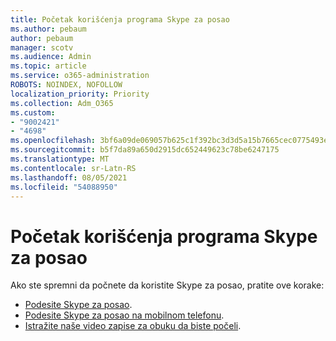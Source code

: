 ```yaml
---
title: Početak korišćenja programa Skype za posao
ms.author: pebaum
author: pebaum
manager: scotv
ms.audience: Admin
ms.topic: article
ms.service: o365-administration
ROBOTS: NOINDEX, NOFOLLOW
localization_priority: Priority
ms.collection: Adm_O365
ms.custom:
- "9002421"
- "4698"
ms.openlocfilehash: 3bf6a09de069057b625c1f392bc3d3d5a15b7665cec0775493e38fd47fbcf3f4
ms.sourcegitcommit: b5f7da89a650d2915dc652449623c78be6247175
ms.translationtype: MT
ms.contentlocale: sr-Latn-RS
ms.lasthandoff: 08/05/2021
ms.locfileid: "54088950"
---
```

# <a name="getting-started-using-skype-for-business"></a>Početak korišćenja programa Skype za posao

Ako ste spremni da počnete da koristite Skype za posao, pratite ove korake:

- [Podesite Skype za posao](https://support.office.com/article/Set-up-Skype-for-Business-c0b4ef28-d281-4bb6-ba4d-50495d2ae24c).
- [Podesite Skype za posao na mobilnom telefonu](https://support.office.com/article/set-up-your-mobile-apps-985ab72b-47ed-4e0b-9ee5-7376263553ca).
- [Istražite naše video zapise za obuku da biste počeli](https://support.office.com/article/video-download-and-install-skype-for-business-9162ae37-12f9-4971-bbbe-2e4a05590f36).
